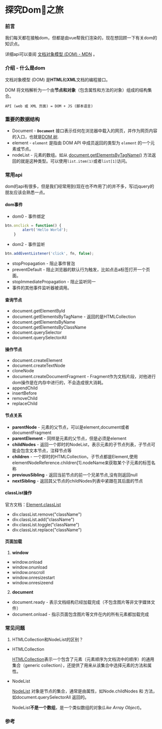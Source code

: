 # 探究Dom🌲之旅

### 前言

我们每天都在接触dom，但都是由vue帮我们渲染的，现在想回顾一下有关dom的知识点。

详细api可以查阅 [文档对象模型 (DOM) - MDN](https://developer.mozilla.org/zh-CN/docs/Web/API/Document_Object_Model) 。

### 介绍 - 什么是dom

文档对象模型 (DOM) 是**HTML**和**XML**文档的编程接口。

DOM 将文档解析为一个由**节点和对象**（包含属性和方法的对象）组成的结构集合。

` API (web 或 XML 页面) = DOM + JS (脚本语言) `

### 重要的数据结构

- Document - **`Document`** 接口表示任何在浏览器中载入的网页，并作为网页内容的入口，也就是[DOM 树](https://developer.mozilla.org/en-US/docs/Using_the_W3C_DOM_Level_1_Core).
- element - `element` 是指由 DOM API 中成员返回的类型为 `element` 的一个元素或节点。
- nodeList - 元素的数组。如从 [document.getElementsByTagName()](https://developer.mozilla.org/zh-CN/docs/Web/API/Document/getElementsByTagName) 方法返回的就是这种类型。可以使用`list.item(1)`或者`list[1]`访问。

### 常用api

dom的api有很多，但是我们经常用到(现在也不咋用了)的并不多，写过jquery的朋友应该会熟悉一点。

#### dom事件

- dom0 - 事件绑定

```javascript
btn.onclick = function() {
        alert('Hello World');
    }
```

- dom2 - 事件监听

```javascript
btn.addEventListener('click', fn, false);
```

- stopPropagation - 阻止事件冒泡
- preventDefault - 阻止浏览器的默认行为触发，比如点击a标签打开一个页面。
- stopImmediatePropagation - 阻止监听同一
- 事件的其他事件监听器被调用。

#### 查询节点

- document.getElementById
- document.getElementsByTagName - 返回的是HTMLCollection
- document.getElementsByName
- document.getElementsByClassName
- document.querySelector
- document.querySelectorAll

#### 操作节点

- document.createElement
- document.createTextNode
- cloneNode
- document.createDocumentFragment - Fragment作为文档片段，对他进行dom操作是在内存中进行的，不会造成很大消耗。
- appendChild
- insertBefore
- removeChild
- replaceChild

#### 节点关系

- **parentNode** - 元素的父节点，可以是element,document或者documentFragment
- **parentElement** - 同样是元素的父节点，但是必须是element
- **childNodes** - 返回一个即时的NodeList，表示元素的子节点列表，子节点可能会包含文本节点，注释节点等
- **children** - 一个即时的HTMLCollection，子节点都是Element,使用elementNodeReference.children[1].nodeName来获取某个子元素的标签名称
- **previousSibling** - 返回当前节点的前一个兄弟节点,没有则返回null
- **nextSibling** - 返回其父节点的childNodes列表中紧跟在其后面的节点

#### classList操作

官方文档：[Element.classList](https://developer.mozilla.org/zh-CN/docs/Web/API/Element/classList)

- div.classList.remove("className")
- div.classList.add("className")
- div.classList.toggle("className")
- div.classList.replace("className")

#### 页面加载

1. **window**

- window.onload
- window.onunload
- window.onscroll
- window.onresizestart
- window.onresizeend

2. **document**

- document.ready - 表示文档结构已经加载完成（不包含图片等非文字媒体文件）
- document.onload - 指示页面包含图片等文件在内的所有元素都加载完成

### 常见问题

1. HTMLCollection和NodeList的区别？

- HTMLCollection

  [HTMLCollection](https://developer.mozilla.org/zh-CN/docs/Web/API/HTMLCollection)表示一个包含了元素（元素顺序为文档流中的顺序）的通用集合（generic collection），还提供了用来从该集合中选择元素的方法和属性。

- NodeList

  [NodeList](https://developer.mozilla.org/zh-CN/docs/Web/API/NodeList) 对象是节点的集合，通常是由属性，如Node.childNodes 和 方法，如document.querySelectorAll 返回的。

  NodeList**不是一个数组**，是一个类似数组的对象(*Like Array Object*)。

### 参考